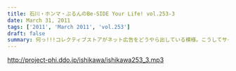 ```yaml
---
title: 石川・ホンマ・ぶるんのBe-SIDE Your Life! vol.253-3
date: March 31, 2011
tags: ['2011', 'March 2011', 'vol.253']
draft: false
summary: 何っ!!!コレクティブストアがネット広告をどうやら出している模様。こうしてサイトにアクセスしているあなたのPCにS2Nの広告が掲載される可能性があるという噂です。NAMAE
---
```


http://project-phi.ddo.jp/ishikawa/ishikawa253_3.mp3